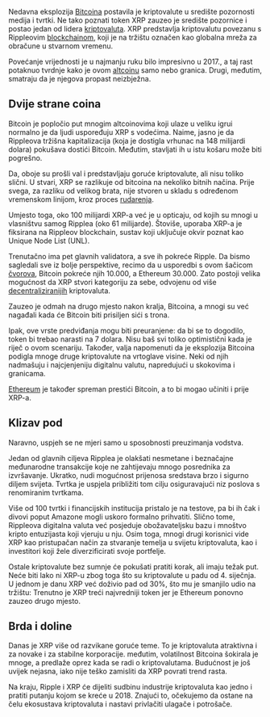Nedavna eksplozija [Bitcoina][btc] postavila je kriptovalute u središte pozornosti medija i tvrtki. Ne tako poznati token XRP zauzeo je središte pozornice i postao jedan od lidera [kriptovaluta][cc]. XRP predstavlja kriptovalutu povezanu s Rippleovim [blockchainom][bc], koji je na tržištu označen kao globalna mreža za obračune u stvarnom vremenu.

Povećanje vrijednosti je u najmanju ruku bilo impresivno u 2017., a taj rast potaknuo tvrdnje kako je ovom [altcoinu][alt] samo nebo granica. Drugi, međutim, smatraju da je njegova propast neizbježna.

## Dvije strane coina

Bitcoin je popločio put mnogim altcoinovima koji ulaze u veliku igru ​​i normalno je da ljudi uspoređuju XRP s vodećima. Naime, jasno je da Rippleova tržišna kapitalizacija (koja je dostigla vrhunac na 148 milijardi dolara) pokušava dostići Bitcoin. Međutim, stavljati ih u istu košaru može biti pogrešno.

Da, oboje su prošli val i predstavljaju goruće kriptovalute, ali nisu toliko slični. U stvari, XRP se razlikuje od bitcoina na nekoliko bitnih načina. Prije svega, za razliku od velikog brata, nije stvoren u skladu s određenom vremenskom linijom, kroz proces [rudarenja][mine].

Umjesto toga, oko 100 milijardi XRP-a već je u opticaju, od kojih su mnogi u vlasništvu samog Ripplea (oko 61 milijarde). Štoviše, uporaba XRP-a je fiksirana na Rippleov blockchain, sustav koji uključuje okvir poznat kao Unique Node List (UNL).

Trenutačno ima pet glavnih validatora, a sve ih pokreće Ripple. Da bismo sagledali sve iz bolje perspektive, recimo da u usporedbi s ovom šačicom [čvorova][node], Bitcoin pokreće njih 10.000, a Ethereum 30.000. Zato postoji velika mogućnost da XRP stvori kategoriju za sebe, odvojenu od više [decentraliziranijih][dec] kriptovaluta.

Zauzeo je odmah na drugo mjesto nakon kralja, Bitcoina, a mnogi su već nagađali kada će Bitcoin biti prisiljen sići s trona.

Ipak, ove vrste predviđanja mogu biti preuranjene: da bi se to dogodilo, token bi trebao narasti na 7 dolara. Nisu baš svi toliko optimistični kada je riječ o ovom scenariju. Također, valja napomenuti da je eksplozija Bitcoina podigla mnoge druge kriptovalute na vrtoglave visine. Neki od njih nadmašuju i  najcjenjeniju digitalnu valutu, napredujući u skokovima i granicama.

[Ethereum][eth] je također spreman prestići Bitcoin, a to bi mogao učiniti i  prije XRP-a.

## Klizav pod

Naravno, uspjeh se ne mjeri samo u sposobnosti preuzimanja vodstva.

Jedan od glavnih ciljeva Ripplea je olakšati nesmetane i beznačajne međunarodne transakcije koje ne zahtijevaju mnogo posrednika za izvršavanje. Ukratko, nudi mogućnost prijenosa sredstava brzo i sigurno diljem svijeta. Tvrtka je uspjela približiti tom cilju osiguravajući niz poslova s ​​renomiranim tvrtkama.

Više od 100 tvrtki i financijskih institucija pristalo je na testove, pa bi ih čak i divovi poput Amazone mogli uskoro formalno prihvatiti. Slično tome, Rippleova digitalna valuta već posjeduje obožavateljsku bazu i mnoštvo kripto entuzijasta koji vjeruju u nju. Osim toga, mnogi drugi korisnici vide XRP kao pristupačan način za stvaranje temelja u svijetu kriptovaluta, kao i investitori koji žele diverzificirati svoje portfelje.

Ostale kriptovalute bez sumnje će pokušati pratiti korak, ali imaju težak put. Neće biti lako ni XRP-u zbog toga što su kriptovalute u padu od 4. siječnja. U jednom je danu XRP već doživio pad od 30%, što mu je smanjilo udio na tržištu: Trenutno je XRP treći najvredniji token jer je Ethereum ponovno zauzeo drugo mjesto.

## Brda i doline

Danas je XRP više od razvikane goruće teme. To je kriptovaluta atraktivna i za novake i za stabilne korporacije. međutim, volatilnost Bitcoina šokirala je mnoge, a predlaže oprez kada se radi o kriptovalutama. Budućnost je još uvijek nejasna, iako nije teško zamisliti da XRP povrati trend rasta.

Na kraju, Ripple i XRP će dijeliti sudbinu industrije kriptovaluta kao jedno i pratiti putanju kojom se kreće u 2018. Znajući to, očekujemo da ostane na čelu ekosustava kriptovaluta i nastavi privlačiti ulagače i potrošače.

[cc]: https://bitfalls.com/hr/2017/08/20/cryptocurrency/
[bc]: https://bitfalls.com/hr/2017/08/20/blockchain-explained-blockchain-works/
[btc]: https://bitfalls.com/hr/2017/09/01/send-receive-bitcoin/
[alt]: https://bitfalls.com/hr/glossary/#alt-coins
[node]: https://bitfalls.com/hr/2017/11/26/whats-bitcoin-node-mining-vs-validation/
[dec]: https://bitfalls.com/hr/glossary/#decentralized
[eth]: https://bitfalls.com/hr/2017/09/19/what-ethereum-compare-to-bitcoin/
[mine]: https://bitfalls.com/hr/glossary/#mining











